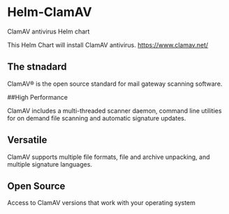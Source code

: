 # Helm-ClamAV
ClamAV antivirus Helm chart

This Helm Chart will install ClamAV antivirus. https://www.clamav.net/

## The stnadard

ClamAV® is the open source standard for mail gateway scanning software.

##High Performance

ClamAV includes a multi-threaded scanner daemon, command line utilities for on demand file scanning and automatic signature updates.


## Versatile

ClamAV supports multiple file formats, file and archive unpacking, and multiple signature languages.

## Open Source

Access to ClamAV versions that work with your operating system
